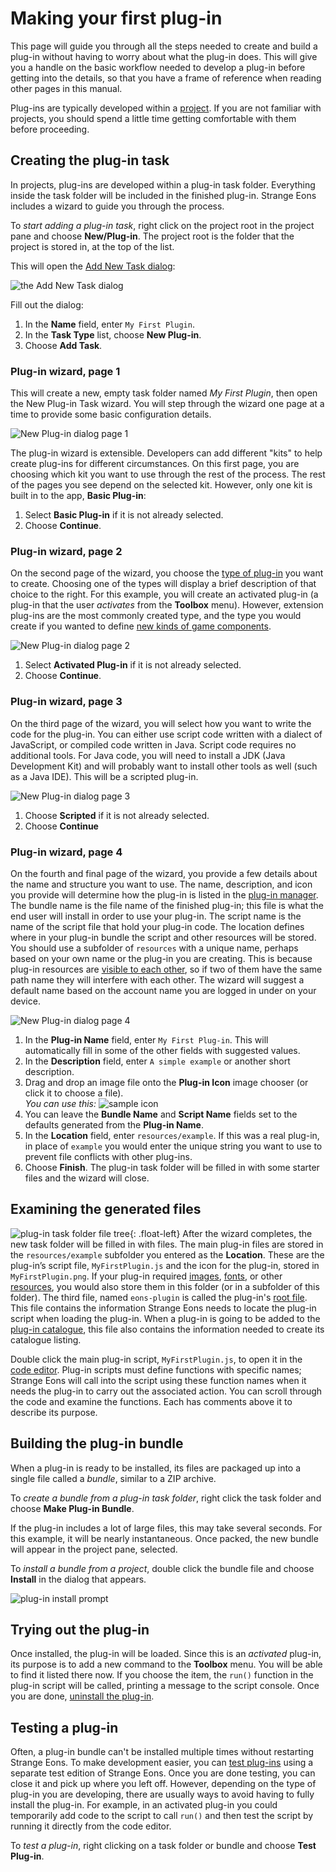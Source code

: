 # Making your first plug-in

This page will guide you through all the steps needed to create and build a plug-in without having to worry about what the plug-in does. This will give you a handle on the basic workflow needed to develop a plug-in before getting into the details, so that you have a frame of reference when reading other pages in this manual.

Plug-ins are typically developed within a [project](um-proj-intro.md). If you are not familiar with projects, you should spend a little time getting comfortable with them before proceeding.

## Creating the plug-in task

In projects, plug-ins are developed within a plug-in task folder. Everything inside the task folder will be included in the finished plug-in. Strange Eons includes a wizard to guide you through the process.

To *start adding a plug-in task*, right click on the project root in the project pane and choose **New/Plug-in**. The project root is the folder that the project is stored in, at the top of the list.

This will open the [Add New Task dialog](um-proj-intro.md#adding-tasks):

![the Add New Task dialog](images/project-new-task.png)

Fill out the dialog:

1. In the **Name** field, enter `My First Plugin`.
2. In the **Task Type** list, choose **New Plug-in**.
3. Choose **Add Task**.

### Plug-in wizard, page 1

This will create a new, empty task folder named *My First Plugin*, then open the New Plug-in Task wizard. You will step through the wizard one page at a time to provide some basic configuration details.

![New Plug-in dialog page 1](images/new-plugin-1.png)

The plug-in wizard is extensible. Developers can add different "kits" to help create plug-ins for different circumstances. On this first page, you are choosing which kit you want to use through the rest of the process. The rest of the pages you see depend on the selected kit. However, only one kit is built in to the app, **Basic Plug-in**:

1. Select **Basic Plug-in** if it is not already selected.
2. Choose **Continue**.

### Plug-in wizard, page 2

On the second page of the wizard, you choose the [type of plug-in](dm-plugin-types.md) you want to create. Choosing one of the types will display a brief description of that choice to the right. For this example, you will create an activated plug-in (a plug-in that the user *activates* from the **Toolbox** menu). However, extension plug-ins are the most commonly created type, and the type you would create if you wanted to define [new kinds of game components](dm-diy.md).

![New Plug-in dialog page 2](images/new-plugin-2.png)

1. Select **Activated Plug-in** if it is not already selected.
2. Choose **Continue**.

### Plug-in wizard, page 3

On the third page of the wizard, you will select how you want to write the code for the plug-in. You can either use script code written with a dialect of JavaScript, or compiled code written in Java. Script code requires no additional tools. For Java code, you will need to install a JDK (Java Development Kit) and will probably want to install other tools as well (such as a Java IDE). This will be a scripted plug-in.

![New Plug-in dialog page 3](images/new-plugin-3.png)

1. Choose **Scripted** if it is not already selected.
2. Choose **Continue**

### Plug-in wizard, page 4

On the fourth and final page of the wizard, you provide a few details about the name and structure you want to use. The name, description, and icon you provide will determine how the plug-in is listed in the [plug-in manager](um-plugins-manager.md). The bundle name is the file name of the finished plug-in; this file is what the end user will install in order to use your plug-in. The script name is the name of the script file that hold your plug-in code. The location defines where in your plug-in bundle the script and other resources will be stored. You should use a subfolder of `resources` with a unique name, perhaps based on your own name or the plug-in you are creating. This is because plug-in resources are [visible to each other](dm-resources.md), so if two of them have the same path name they will interfere with each other. The wizard will suggest a default name based on the account name you are logged in under on your device.

![New Plug-in dialog page 4](images/new-plugin-4.png)

1. In the **Plug-in Name** field, enter `My First Plug-in`. This will automatically fill in some of the other fields with suggested values.
2. In the **Description** field, enter `A simple example` or another short description.
3. Drag and drop an image file onto the **Plug-in Icon** image chooser (or click it to choose a file).  
   *You can use this:* ![sample icon](images/my-first-plugin-icon.png)
4. You can leave the **Bundle Name** and **Script Name** fields set to the defaults generated from the **Plug-in Name**.
5. In the **Location** field, enter `resources/example`. If this was a real plug-in, in place of `example` you would enter the unique string you want to use to prevent file conflicts with other plug-ins.
6. Choose **Finish**. The plug-in task folder will be filled in with some starter files and the wizard will close.

## Examining the generated files

![plug-in task folder file tree](images/my-first-plugin-files.png){: .float-left} After the wizard completes, the new task folder will be filled in with files. The main plug-in files are stored in the `resources/example` subfolder you entered as the **Location**. These are the plug-in’s script file, `MyFirstPlugin.js` and the icon for the plug-in, stored in `MyFirstPlugin.png`. If your plug-in required [images](dm-res-image.md), [fonts](dm-res-font.md), or other [resources](dm-resources.md), you would also store them in this folder (or in a subfolder of this folder). The third file, named `eons-plugin` is called the plug-in's [root file](dm-eons-plugin.md). This file contains the information Strange Eons needs to locate the plug-in script when loading the plug-in. When a plug-in is going to be added to the [plug-in catalogue](um-plugins-catalogue.md), this file also contains the information needed to create its catalogue listing.

Double click the main plug-in script, `MyFirstPlugin.js`, to open it in the [code editor](dm-code-editor.md). Plug-in scripts must define functions with specific names; Strange Eons will call into the script using these function names when it needs the plug-in to carry out the associated action. You can scroll through the code and examine the functions. Each has comments above it to describe its purpose.

## Building the plug-in bundle

When a plug-in is ready to be installed, its files are packaged up into a single file called a *bundle*, similar to a ZIP archive.

To *create a bundle from a plug-in task folder*, right click the task folder and choose **Make Plug-in Bundle**.

If the plug-in includes a lot of large files, this may take several seconds. For this example, it will be nearly instantaneous. Once packed, the new bundle will appear in the project pane, selected.

To *install a bundle from a project*, double click the bundle file and choose **Install** in the dialog that appears.

![plug-in install prompt](images/install-bundle-prompt.png)

## Trying out the plug-in

Once installed, the plug-in will be loaded. Since this is an *activated* plug-in, its purpose is to add a new command to the **Toolbox** menu. You will be able to find it listed there now. If you choose the item, the `run()` function in the plug-in script will be called, printing a message to the script console. Once you are done, [uninstall the plug-in](um-plugins-manager.md#uninstalling-a-plug-in).

## Testing a plug-in

Often, a plug-in bundle can't be installed multiple times without restarting Strange Eons. To make development easier, you can [test plug-ins](dm-test-plugin.md) using a separate test edition of Strange Eons. Once you are done testing, you can close it and pick up where you left off. However, depending on the type of plug-in you are developing, there are usually ways to avoid having to fully install the plug-in. For example, in an activated plug-in you could temporarily add code to the script to call `run()` and then test the script by running it directly from the code editor.

To *test a plug-in*, right clicking on a task folder or bundle and choose **Test Plug-in**.